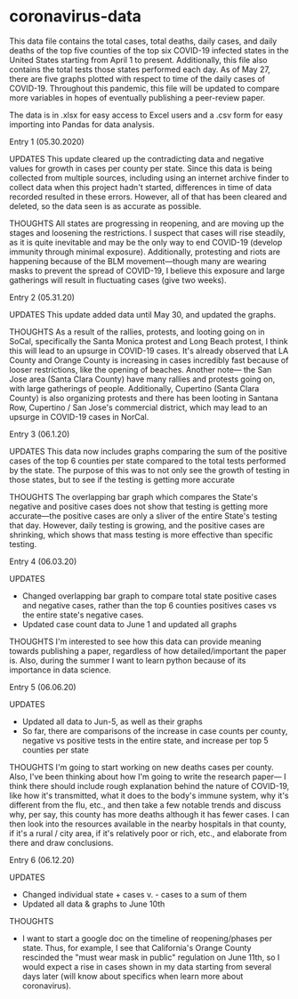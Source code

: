 # coronavirus-data
This data file contains the total cases, total deaths, daily cases, and daily deaths of the top five counties of the top six COVID-19 infected states in the United States starting from April 1 to present. Additionally, this file also contains the total tests those states performed each day. As of May 27, there are five graphs plotted with respect to time of the daily cases of COVID-19. Throughout this pandemic, this file will be updated to compare more variables in hopes of eventually publishing a peer-review paper.

The data is in .xlsx for easy access to Excel users and a .csv form for easy importing into Pandas for data analysis.

Entry 1 (05.30.2020)

UPDATES
This update cleared up the contradicting data and negative values for growth in cases per county per state. Since this data is being collected from multiple sources, including using an internet archive finder to collect data when this project hadn't started, differences in time of data recorded resulted in these errors. However, all of that has been cleared and deleted, so the data seen is as accurate as possible. 

THOUGHTS
All states are progressing in reopening, and are moving up the stages and loosening the restrictions. I suspect that cases will rise steadily, as it is quite inevitable and may be the only way to end COVID-19 (develop immunity through minimal exposure). Additionally, protesting and riots are happening because of the BLM movement—though many are wearing masks to prevent the spread of COVID-19, I believe this exposure and large gatherings will result in fluctuating cases (give two weeks).

Entry 2 (05.31.20)

UPDATES
This update added data until May 30, and updated the graphs.

THOUGHTS
As a result of the rallies, protests, and looting going on in SoCal, specifically the Santa Monica protest and Long Beach protest, I think this will lead to an upsurge in COVID-19 cases. It's already observed that LA County and Orange County is increasing in cases incredibly fast because of looser restrictions, like the opening of beaches. Another note— the San Jose area (Santa Clara County) have many rallies and protests going on, with large gatherings of people. Additionally, Cupertino (Santa Clara County) is also organizing protests and there has been looting in Santana Row, Cupertino / San Jose's commercial district, which may lead to an upsurge in COVID-19 cases in NorCal.

Entry 3 (06.1.20)

UPDATES
This data now includes graphs comparing the sum of the positive cases of the top 6 counties per state compared to the total tests performed by the state. The purpose of this was to not only see the growth of testing in those states, but to see if the testing is getting more accurate

THOUGHTS
The overlapping bar graph which compares the State's negative and positive cases does not show that testing is getting more accurate—the positive cases are only a sliver of the entire State's testing that day. However, daily testing is growing, and the positive cases are shrinking, which shows that mass testing is more effective than specific testing.

Entry 4 (06.03.20)

UPDATES
- Changed overlapping bar graph to compare total state positive cases and negative cases, rather than the top 6 counties positives cases vs the entire state's negative cases. 
- Updated case count data to June 1 and updated all graphs

THOUGHTS
I'm interested to see how this data can provide meaning towards publishing a paper, regardless of how detailed/important the paper is. Also, during the summer I want to learn python because of its importance in data science.

Entry 5 (06.06.20)

UPDATES
- Updated all data to Jun-5, as well as their graphs
- So far, there are comparisons of the increase in case counts per county, negative vs positive tests in the entire state, and increase per top 5 counties per state

THOUGHTS
I'm going to start working on new deaths cases per county. Also, I've been thinking about how I'm going to write the research paper— I think there should include rough explanation behind the nature of COVID-19, like how it's transmitted, what it does to the body's immune system, why it's different from the flu, etc., and then take a few notable trends and discuss why, per say, this county has more deaths although it has fewer cases. I can then look into the resources available in the nearby hospitals in that county, if it's a rural / city area, if it's relatively poor or rich, etc., and elaborate from there and draw conclusions.

Entry 6 (06.12.20)

UPDATES
- Changed individual state + cases v. - cases to a sum of them
- Updated all data & graphs to June 10th

THOUGHTS
- I want to start a google doc on the timeline of reopening/phases per state. Thus, for example, I see that California's Orange County rescinded the "must wear mask in public" regulation on June 11th, so I would expect a rise in cases shown in my data starting from several days later (will know about specifics when learn more about coronavirus).


